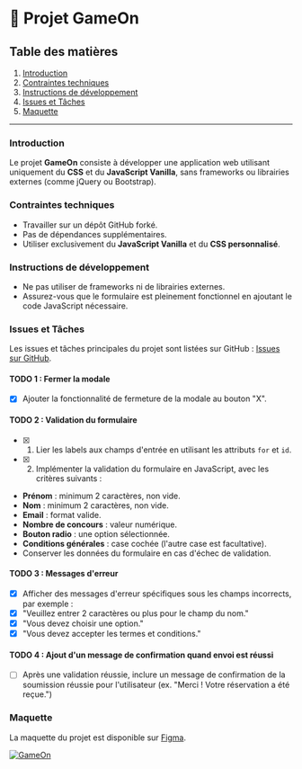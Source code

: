 # 🚀 Projet GameOn

## Table des matières

1. [Introduction](#introduction)
2. [Contraintes techniques](#contraintes-techniques)
3. [Instructions de développement](#instructions-de-développement)
4. [Issues et Tâches](#issues-et-tâches)
5. [Maquette](#maquette)

---

### Introduction

Le projet **GameOn** consiste à développer une application web utilisant uniquement du **CSS** et du **JavaScript Vanilla**, sans frameworks ou librairies externes (comme jQuery ou Bootstrap).

### Contraintes techniques

- Travailler sur un dépôt GitHub forké.
- Pas de dépendances supplémentaires.
- Utiliser exclusivement du **JavaScript Vanilla** et du **CSS personnalisé**.

### Instructions de développement

- Ne pas utiliser de frameworks ni de librairies externes.
- Assurez-vous que le formulaire est pleinement fonctionnel en ajoutant le code JavaScript nécessaire.

### Issues et Tâches

Les issues et tâches principales du projet sont listées sur GitHub : [Issues sur GitHub](https://github.com/OpenClassrooms-Student-Center/GameOn-website-FR/issues).

#### TODO 1 : Fermer la modale

- [x] Ajouter la fonctionnalité de fermeture de la modale au bouton "X".

#### TODO 2 : Validation du formulaire

- [x] 1. Lier les labels aux champs d'entrée en utilisant les attributs `for` et `id`.
- [x] 2. Implémenter la validation du formulaire en JavaScript, avec les critères suivants :
- **Prénom** : minimum 2 caractères, non vide.
- **Nom** : minimum 2 caractères, non vide.
- **Email** : format valide.
- **Nombre de concours** : valeur numérique.
- **Bouton radio** : une option sélectionnée.
- **Conditions générales** : case cochée (l'autre case est facultative).
- Conserver les données du formulaire en cas d'échec de validation.

#### TODO 3 : Messages d'erreur

- [x] Afficher des messages d'erreur spécifiques sous les champs incorrects, par exemple :
- [x] "Veuillez entrer 2 caractères ou plus pour le champ du nom."
- [x] "Vous devez choisir une option."
- [x] "Vous devez accepter les termes et conditions."

#### TODO 4 : Ajout d'un message de confirmation quand envoi est réussi

- [ ] Après une validation réussie, inclure un message de confirmation de la soumission réussie pour l'utilisateur (ex. "Merci ! Votre réservation a été reçue.")


### Maquette

La maquette du projet est disponible sur [Figma](https://www.figma.com/file/prxFGnSUoEhk6PTcMaJQim/UI-Design-GameOn-EN).

[![GameOn](https://user.oc-static.com/upload/2020/08/14/15974189716945_image2.png "GameOn")](https://www.figma.com/file/prxFGnSUoEhk6PTcMaJQim/UI-Design-GameOn-EN)
